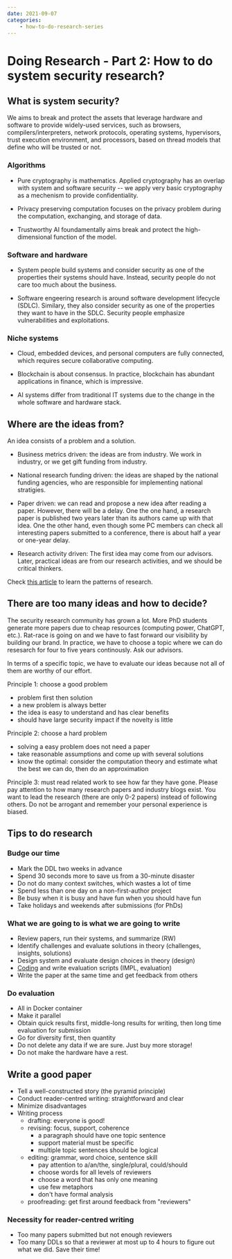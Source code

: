 ```yaml
---
date: 2021-09-07
categories:
    - how-to-do-research-series
---
```


# Doing Research - Part 2: How to do system security research?

<!-- more -->

## What is system security?

We aims to break and protect the assets that leverage hardware and software to
provide widely-used services, such as browsers, compilers/interpreters, network
protocols, operating systems, hypervisors, trust execution environment, and
processors, based on thread models that define who will be trusted or not.

### Algorithms

- Pure cryptography is mathematics. Applied cryptography has an overlap with
system and software security -- we apply very basic cryptography as a mechenism
to provide confidentiality.

- Privacy preserving computation focuses on the privacy problem during the
computation, exchanging, and storage of data.

- Trustworthy AI foundamentally aims break and protect the high-dimensional
function of the model.

### Software and hardware

- System people build systems and consider security as one of the properties
their systems should have. Instead, security people do not care too much about
the business.

- Software engeering research is around software development lifecycle (SDLC).
Similary, they also consider security as one of the properties they want to have
in the SDLC. Security people emphasize vulnerabilities and exploitations.

### Niche systems

- Cloud, embedded devices, and personal computers are fully connected, which
requires secure collaborative computing.

- Blockchain is about consensus. In practice, blockchain has abundant
applications in finance, which is impressive.

- AI systems differ from traditional IT systems due to the change in the whole
software and hardware stack.

## Where are the ideas from?

An idea consists of a problem and a solution.

- Business metrics driven: the ideas are from industry. We work in industry, or
we get gift funding from industry.

- National research funding driven: the ideas are shaped by the national funding
agencies, who are responsible for implementing national stratigies.

- Paper driven: we can read and propose a new idea after reading a paper.
However, there will be a delay. One the one hand, a research paper is published
two years later than its authors came up with that idea. One the other hand,
even though some PC members can check all interesting papers submitted to a
conference, there is about half a year or one-year delay.

- Research activity driven: The first idea may come from our advisors.  Later,
practical ideas are from our research activities, and we should be critical
thinkers.

Check [this
article](https://medium.com/digital-diplomacy/how-to-look-for-ideas-in-computer-science-research-7a3fa6f4696f)
to learn the patterns of research. 

## There are too many ideas and how to decide?

The security research community has grown a lot. More PhD students generate more
papers due to cheap resources (computing power, ChatGPT, etc.). Rat-race is
going on and we have to fast forward our visibility by building our brand. In
practice, we have to choose a topic where we can do resesarch for four to five
years continously. Ask our advisors.

In terms of a specific topic, we have to evaluate our ideas because not all of
them are worthy of our effort.

Principle 1: choose a good problem

- problem first then solution
- a new problem is always better
- the idea is easy to understand and has clear benefits
- should have large security impact if the novelty is little

Principle 2: choose a hard problem

- solving a easy problem does not need a paper
- take reasonable assumptions and come up with several solutions
- know the optimal: consider the computation theory and estimate what the best
we can do, then do an approximation

Principle 3: must read related work to see how far they have gone. Please pay
attention to how many research papers and industry blogs exist. You want to lead
the research (there are only 0-2 papers) instead of following others. Do not be
arrogant and remember your personal experience is biased.

## Tips to do research

### Budge our time

- Mark the DDL two weeks in advance
- Spend 30 seconds more to save us from a 30-minute disaster
- Do not do many context switches, which wastes a lot of time
- Spend less than one day on a non-first-author project
- Be busy when it is busy and have fun when you should have fun
- Take holidays and weekends after submissions (for PhDs)

### What we are going to is what we are going to write

- Review papers, run their systems, and summarize (RW)
- Identify challenges and evaluate solutions in theory (challenges, insights, solutions)
- Design system and evaluate design choices in theory (design)
- [Coding](./2021-09-03-Summary-Research-SE.md) and write evaluation scripts (IMPL, evaluation)
- Write the paper at the same time and get feedback from others

### Do evaluation

- All in Docker container
- Make it parallel
- Obtain quick results first, middle-long results for writing, then long time evaluation for submission
- Go for diversity first, then quantity
- Do not delete any data if we are sure. Just buy more storage!
- Do not make the hardware have a rest.

## Write a good paper

- Tell a well-constructed story (the pyramid principle)
- Conduct reader-centred writing: straightforward and clear
- Minimize disadvantages
- Writing process
    + drafting: everyone is good!
    + revising: focus, support, coherence
        - a paragraph should have one topic sentence
        - support material must be specific
        - multiple topic sentences should be logical
    + editing: grammar, word choice, sentence skill
        + pay attention to a/an/the, single/plural, could/should
        + choose words for all levels of reviewers
        + choose a word that has only one meaning
        + use few metaphors
        + don't have formal analysis
    + proofreading: get first around feedback from "reviewers"

### Necessity for reader-centred writing

- Too many papers submitted but not enough reviewers
- Too many DDLs so that a reviewer at most up to 4 hours to figure out what we
did. Save their time!
